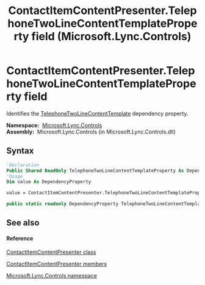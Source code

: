 ﻿---
title: ContactItemContentPresenter.TelephoneTwoLineContentTemplateProperty field (Microsoft.Lync.Controls)
TOCTitle: TelephoneTwoLineContentTemplateProperty field
ms:assetid: F:Microsoft.Lync.Controls.ContactItemContentPresenter.TelephoneTwoLineContentTemplateProperty_DI_3_UC_OCS14MrefLyncWPF
ms:mtpsurl: https://msdn.microsoft.com/en-us/library/microsoft.lync.controls.contactitemcontentpresenter.telephonetwolinecontenttemplateproperty_di_3_uc_ocs14mreflyncwpf(v=office.15)
ms:contentKeyID: 48601970
ms.date: 07/28/2014
mtps_version: v=office.15
f1_keywords:
- Microsoft.Lync.Controls.ContactItemContentPresenter.TelephoneTwoLineContentTemplateProperty
dev_langs:
- CSharp
- JScript
- VB
- other
---

# ContactItemContentPresenter.TelephoneTwoLineContentTemplateProperty field

Identifies the [TelephoneTwoLineContentTemplate](contactitemcontentpresenter-telephonetwolinecontenttemplate-property-microsoft-lync-controls_1.md) dependency property.

**Namespace:**  [Microsoft.Lync.Controls](microsoft-lync-controls-namespace_1.md)  
**Assembly:**  Microsoft.Lync.Controls (in Microsoft.Lync.Controls.dll)

## Syntax

``` vb
'Declaration
Public Shared ReadOnly TelephoneTwoLineContentTemplateProperty As DependencyProperty
'Usage
Dim value As DependencyProperty

value = ContactItemContentPresenter.TelephoneTwoLineContentTemplateProperty
```

``` csharp
public static readonly DependencyProperty TelephoneTwoLineContentTemplateProperty
```

## See also

#### Reference

[ContactItemContentPresenter class](contactitemcontentpresenter-class-microsoft-lync-controls_1.md)

[ContactItemContentPresenter members](contactitemcontentpresenter-members-microsoft-lync-controls_1.md)

[Microsoft.Lync.Controls namespace](microsoft-lync-controls-namespace_1.md)

